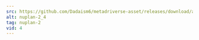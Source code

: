 ```yaml
---
src: https://github.com/Dadaism6/metadriverse-asset/releases/download/assetsv1.0.2/nuplan-2_4.mp4
alt: nuplan-2_4
tag: nuplan-2
vid: 4
---
```

